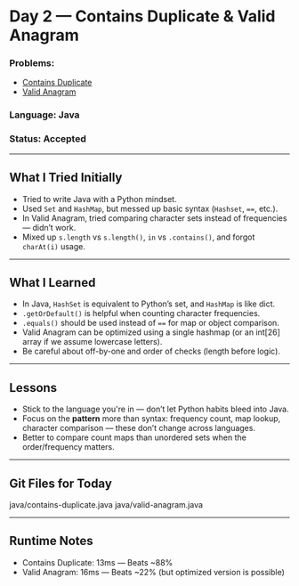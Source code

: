 # Day 2 — Contains Duplicate & Valid Anagram

### Problems:
- [Contains Duplicate](https://leetcode.com/problems/contains-duplicate/)
- [Valid Anagram](https://leetcode.com/problems/valid-anagram/)

### Language: Java  
### Status: Accepted

---

## What I Tried Initially

- Tried to write Java with a Python mindset.
- Used `Set` and `HashMap`, but messed up basic syntax (`Hashset`, `==`, etc.).
- In Valid Anagram, tried comparing character sets instead of frequencies — didn’t work.
- Mixed up `s.length` vs `s.length()`, `in` vs `.contains()`, and forgot `charAt(i)` usage.

---

## What I Learned

- In Java, `HashSet` is equivalent to Python’s set, and `HashMap` is like dict.
- `.getOrDefault()` is helpful when counting character frequencies.
- `.equals()` should be used instead of `==` for map or object comparison.
- Valid Anagram can be optimized using a single hashmap (or an int[26] array if we assume lowercase letters).
- Be careful about off-by-one and order of checks (length before logic).

---

## Lessons

- Stick to the language you're in — don’t let Python habits bleed into Java.
- Focus on the **pattern** more than syntax: frequency count, map lookup, character comparison — these don’t change across languages.
- Better to compare count maps than unordered sets when the order/frequency matters.

---

## Git Files for Today

java/contains-duplicate.java
java/valid-anagram.java

---

## Runtime Notes

- Contains Duplicate: 13ms — Beats ~88%  
- Valid Anagram: 16ms — Beats ~22% (but optimized version is possible)